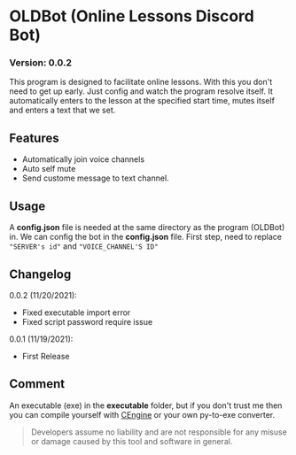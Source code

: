# OLDBot (Online Lessons Discord Bot)

### Version: 0.0.2

This program is designed to facilitate online lessons. With this you don't need to get up early. Just config and watch the program resolve itself. 
It automatically enters to the lesson at the specified start time, mutes itself and enters a text that we set.

## Features

- Automatically join voice channels
- Auto self mute
- Send custome message to text channel.

## Usage

A **config.json** file is needed at the same directory as the program (OLDBot) in. We can config the bot in the **config.json** file.
First step, need to replace `"SERVER's id"` and `"VOICE_CHANNEL'S ID"`

## Changelog

0.0.2 (11/20/2021):

- Fixed executable import error
- Fixed script password require issue

0.0.1 (11/19/2021):

- First Release

## Comment

An executable (exe) in the **executable** folder, but if you don't trust me then you can compile yourself with [CEngine](https://github.com/Mesteri05/CEngine) or your own py-to-exe converter.

> Developers assume no liability and are not responsible for any misuse or damage caused by this tool and software in general.